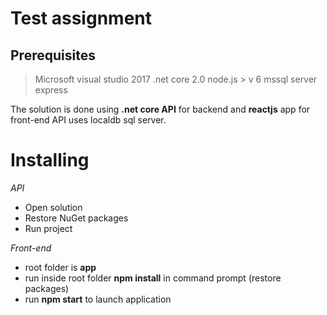 # Test assignment
## Prerequisites
> Microsoft visual studio 2017
> .net core 2.0
> node.js > v 6
> mssql server express

The solution is done using **.net core API** for backend and **reactjs** app for front-end
API uses localdb sql server.

# Installing
*API*
 - Open solution
 - Restore NuGet packages
 - Run project
 
*Front-end*
 - root folder is **app**
 - run inside root folder **npm install** in command prompt (restore packages)
 - run **npm start** to launch application